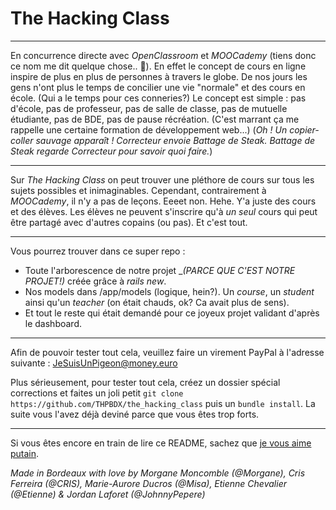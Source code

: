 # The Hacking Class
___

En concurrence directe avec _OpenClassroom_ et _MOOCademy_ (tiens donc ce nom me dit quelque chose.. 🤔). En effet le concept de cours en ligne inspire de plus en plus de personnes à travers le globe. De nos jours les gens n'ont plus le temps de concilier une vie "normale" et des cours en école. (Qui a le temps pour ces conneries?)
Le concept est simple : pas d'école, pas de professeur, pas de salle de classe, pas de mutuelle étudiante, pas de BDE, pas de pause récréation. (C'est marrant ça me rappelle une certaine formation de développement web...)
(_Oh ! Un copier-coller sauvage apparaît ! Correcteur envoie Battage de Steak. Battage de Steak regarde Correcteur pour savoir quoi faire._) 

___

Sur _The Hacking Class_ on peut trouver une pléthore de cours sur tous les sujets possibles et inimaginables. Cependant, contrairement à _MOOCademy_, il n'y a pas de leçons. Eeeet non. Hehe. Y'a juste des cours et des élèves. Les élèves ne peuvent s'inscrire qu'à *un seul* cours qui peut être partagé avec d'autres copains (ou pas). Et c'est tout.

___

Vous pourrez trouver dans ce super repo :
*  Toute l'arborescence de notre projet _*(PARCE QUE C'EST NOTRE PROJET!)* créée grâce à _rails new_.
* Nos models dans /app/models (logique, hein?). Un _course_, un _student_ ainsi qu'un _teacher_ (on était chauds, ok? Ca avait plus de sens).
* Et tout le reste qui était demandé pour ce joyeux projet validant d'après le dashboard.

___

Afin de pouvoir tester tout cela, veuillez faire un virement PayPal à l'adresse suivante : JeSuisUnPigeon@money.euro

Plus sérieusement, pour tester tout cela, créez un dossier spécial corrections et faites un joli petit `git clone https://github.com/THPBDX/the_hacking_class` puis un `bundle install`. La suite vous l'avez déjà deviné parce que vous êtes trop forts. 

___

Si vous êtes encore en train de lire ce README, sachez que [je vous aime putain](https://www.youtube.com/watch?v=oEqLApFLEzA). 

_Made in Bordeaux with love by Morgane Moncomble (@Morgane), Cris Ferreira (@CRIS), Marie-Aurore Ducros (@Misa), Etienne Chevalier (@Etienne) & Jordan Laforet (@JohnnyPepere)_
